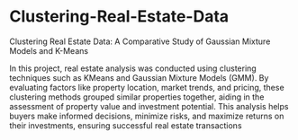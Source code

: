# Clustering-Real-Estate-Data

Clustering Real Estate Data: A Comparative Study of Gaussian Mixture Models and K-Means

In this project, real estate analysis was conducted using clustering techniques such as KMeans and Gaussian Mixture Models (GMM). By evaluating factors like property location, market trends, and pricing, these clustering methods grouped similar properties together, aiding in the assessment of property value and investment potential. This analysis helps buyers make informed decisions, minimize risks, and maximize returns on their investments, ensuring successful real estate transactions
